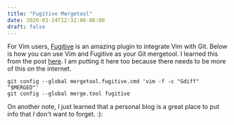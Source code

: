 ```yaml
---
title: "Fugitive Mergetool"
date: 2020-03-24T12:32:00-06:00
draft: false
---
```


For Vim users, [Fugitive](https://github.com/tpope/vim-fugitive) is an amazing plugin to integrate Vim with Git. Below is how you can use Vim and Fugitive as your Git mergetool. I learned this from the post [here](https://coderwall.com/p/qbtnsw/use-fugitive-as-git-mergetool). I am putting it here too because there needs to be more of this on the internet.
```
git config --global mergetool.fugitive.cmd 'vim -f -c "Gdiff" "$MERGED"'
git config --global merge.tool fugitive
```

On another note, I just learned that a personal blog is a great place to put info that *I* don't want to forget. :):

